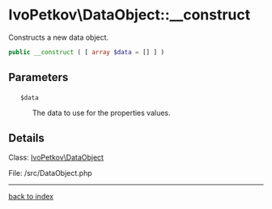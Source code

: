 # IvoPetkov\DataObject::__construct

Constructs a new data object.

```php
public __construct ( [ array $data = [] ] )
```

## Parameters

&nbsp;&nbsp;&nbsp;&nbsp;&nbsp;&nbsp;`$data`

&nbsp;&nbsp;&nbsp;&nbsp;&nbsp;&nbsp;&nbsp;&nbsp;&nbsp;&nbsp;&nbsp;&nbsp;The data to use for the properties values.

## Details

Class: [IvoPetkov\DataObject](ivopetkov.dataobject.class.md)

File: /src/DataObject.php

---

[back to index](index.md)

